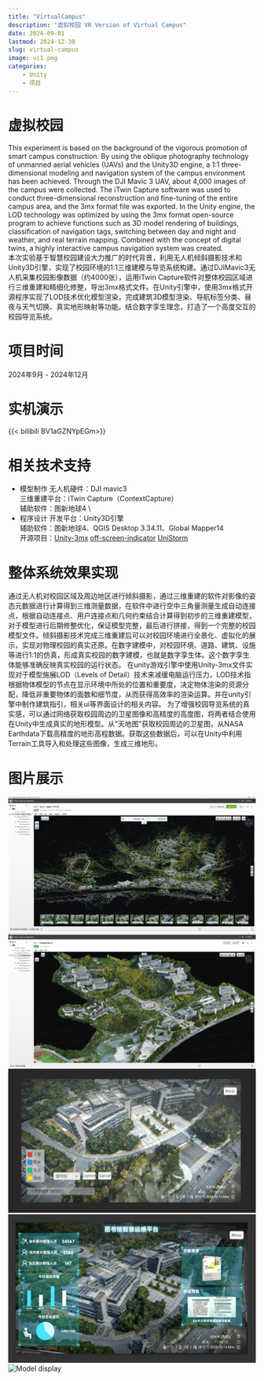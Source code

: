 ```yaml
---
title: "VirtualCampus"
description: "虚拟校园 VR Version of Virtual Campus"
date: 2024-09-01
lastmod: 2024-12-30
slug: virtual-campus
image: ui1.png
categories:
    - Unity
    - 项目
---
```


# 虚拟校园
This experiment is based on the background of the vigorous promotion of smart campus construction. By using the oblique photography technology of unmanned aerial vehicles (UAVs) and the Unity3D engine, a 1:1 three-dimensional modeling and navigation system of the campus environment has been achieved. Through the DJI Mavic 3 UAV, about 4,000 images of the campus were collected. The iTwin Capture software was used to conduct three-dimensional reconstruction and fine-tuning of the entire campus area, and the 3mx format file was exported. In the Unity engine, the LOD technology was optimized by using the 3mx format open-source program to achieve functions such as 3D model rendering of buildings, classification of navigation tags, switching between day and night and weather, and real terrain mapping. Combined with the concept of digital twins, a highly interactive campus navigation system was created. \
本次实验基于智慧校园建设大力推广的时代背景，利用无人机倾斜摄影技术和Unity3D引擎，实现了校园环境的1:1三维建模与导览系统构建。通过DJIMavic3无人机采集校园影像数据（约4000张），运用iTwin Capture软件对整体校园区域进行三维重建和精细化修整，导出3mx格式文件。在Unity引擎中，使用3mx格式开源程序实现了LOD技术优化模型渲染，完成建筑3D模型渲染、导航标签分类、昼夜与天气切换、真实地形映射等功能。结合数字孪生理念，打造了一个高度交互的校园导览系统。

# 项目时间
2024年9月 - 2024年12月

# 实机演示
{{< bilibili BV1aGZNYpEGm>}}

# 相关技术支持
- 模型制作
无人机硬件：DJI mavic3 \
三维重建平台：iTwin Capture（ContextCapture） \
辅助软件：图新地球4 \
- 程序设计
开发平台：Unity3D引擎 \
辅助软件：图新地球4、QGIS Desktop 3.34.11、Global Mapper14 \
开源项目：[Unity-3mx](https://github.com/ProjSEED/Unity-3mx) [off-screen-indicator](https://github.com/jinincarnate/off-screen-indicator) [UniStorm](https://assetstore.unity.com/packages/tools/particles-effects/unistorm-volumetric-clouds-sky-modular-weather-and-cloud-shadows-2714)

# 整体系统效果实现
通过无人机对校园区域及周边地区进行倾斜摄影，通过三维重建的软件对影像的姿态元数据进行计算得到三维测量数据，在软件中进行空中三角量测量生成自动连接点，根据自动连接点、用户连接点和几何约束结合计算得到初步的三维重建模型，对于模型进行后期修整优化，保证模型完整，最后进行拼接，得到一个完整的校园模型文件。倾斜摄影技术完成三维重建后可以对校园环境进行全景化、虚拟化的展示，实现对物理校园的真实还原。在数字建模中，对校园环境、道路、建筑、设施等进行1:1的仿真，形成真实校园的数字建模，也就是数字孪生体。这个数字孪生体能够准确反映真实校园的运行状态。
在unity游戏引擎中使用Unity-3mx文件实现对于模型施展LOD（Levels of Detail）技术来减缓电脑运行压力，LOD技术指根据物体模型的节点在显示环境中所处的位置和重要度，决定物体渲染的资源分配，降低非重要物体的面数和细节度，从而获得高效率的渲染运算。并在unity引擎中制作建筑指引，相关ui等界面设计的相关内容。
为了增强校园导览系统的真实感，可以通过网络获取校园周边的卫星图像和高精度的高度图，将两者结合使用在Unity中生成真实的地形模型。从"天地图"获取校园周边的卫星图，从NASA Earthdata下载高精度的地形高程数据。获取这些数据后，可以在Unity中利用Terrain工具导入和处理这些图像，生成三维地形。


# 图片展示
![aerotriangulation](picture2.png)  <br>
![three-dimensional reconstruction](picture1.png) <br>
![User interface1](ui2.png)  <br>
![User interface2](ui3.png) <br>
![Model display](model.png)  <br>